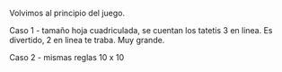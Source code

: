 Volvimos al principio del juego.

Caso 1 - tamaño hoja cuadriculada, se cuentan los tatetis
3 en linea. Es divertido, 2 en linea te traba. Muy grande.

Caso 2 - mismas reglas 10 x 10
